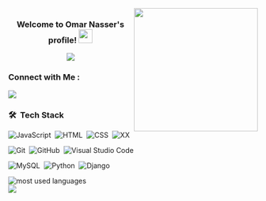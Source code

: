 
<img width="250" align="right" src="https://c.tenor.com/_DOBjnGspYAAAAAM/code-coding.gif">

<h3 align="center">
  Welcome to Omar Nasser's profile!
  <img src="https://media.giphy.com/media/hvRJCLFzcasrR4ia7z/giphy.gif" width="28">
</h3>

<!-- Typing SVG by DenverCoder1 - https://github.com/DenverCoder1/readme-typing-svg -->
<p align="center">
  <a href="https://github.com/DenverCoder1/readme-typing-svg"><img src="https://readme-typing-svg.herokuapp.com/?lines=Biomedical%20Engineer;Software%20Developer&font=Fira%20Code&center=true&width=440&height=45&color=blue&vCenter=true&size=22"></a>
</p> 
<!--
- 🏢 I'm a Software Engineer and Technical Community Manager at Almadrsa
- 👨‍💻 As a CS student, I'm constantly learning and exploring new technologies to improve my skills.
- 💬 Ask me about my experience with JavaScript, ReactJS, and NodeJS, or anything related to web development.
- ⚡ Fun Fact: I'm a coffee enthusiast and my perfect day would start and end with a cup of coffee.
- 👨‍💻 Check out my portfolio at https://yousef-dergham.netlify.app/ to see some of the projects I've worked on.
-->

### Connect with Me :

<a href="https://linkedin.com/in/omar-nasser-shaban" target="_blank"><img src="https://img.shields.io/badge/-Omar%20Shaban-0077B5?style=for-the-badge&logo=Linkedin&logoColor=white"/></a>
<!--
<a href="https://t.me/YousefMohamed01" target="_blank"><img src="https://img.shields.io/badge/-Yousef%20Dergham-0077B5?style=for-the-badge&logo=Telegram&logoColor=white"/></a>
-->
### 🛠 &nbsp;Tech Stack
![JavaScript](https://img.shields.io/badge/-JavaScript-05122A?style=flat&logo=javascript)&nbsp;
![HTML](https://img.shields.io/badge/-HTML-05122A?style=flat&logo=HTML5)&nbsp;
![CSS](https://img.shields.io/badge/-CSS-05122A?style=flat&logo=CSS3&logoColor=1572B6)&nbsp;
![XX](https://img.shields.io/badge/build-passing-blue)&nbsp;

<!--
![React.js](https://img.shields.io/badge/-React-05122A?style=flat&logo=react)
![Node.js](https://img.shields.io/badge/-Node.js-05122A?style=flat&logo=node.js&logoColor=339933)&nbsp;
-->
![Git](https://img.shields.io/badge/-Git-05122A?style=flat&logo=git)&nbsp;
![GitHub](https://img.shields.io/badge/-GitHub-05122A?style=flat&logo=github)&nbsp;
![Visual Studio Code](https://img.shields.io/badge/-Visual%20Studio%20Code-05122A?style=flat&logo=visual-studio-code&logoColor=007ACC)&nbsp;
<!--
![MongoDB](https://img.shields.io/badge/-MongoDB-05122A?style=flat&logo=MongoDB)&nbsp;
-->
![MySQL](https://img.shields.io/badge/-MySQL%20-05122A?style=flat&logo=mysql&color=eee)&nbsp;
![Python](https://img.shields.io/badge/-Python%20-05122A?style=flat&logo=python)&nbsp;
![Django](https://img.shields.io/badge/-Django%20-05122A?style=flat&logo=django)&nbsp;





<img align="left" src="https://github-readme-stats.vercel.app/api/top-langs?username=omarnasser0&show_icons=true&locale=en&layout=compact&theme=radical" alt="most used languages" />
<br>
<a href="https://komarev.com/ghpvc/?username=omarnasser0&style=for-the-badge">
    <img src="https://komarev.com/ghpvc/?username=omarnasser0&style=for-the-badge">
</a>
